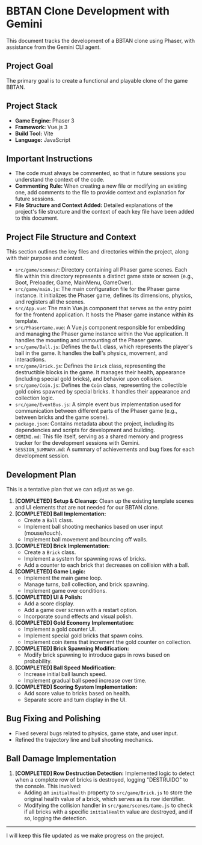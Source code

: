 # BBTAN Clone Development with Gemini

This document tracks the development of a BBTAN clone using Phaser, with assistance from the Gemini CLI agent.

## Project Goal

The primary goal is to create a functional and playable clone of the game BBTAN.

## Project Stack

*   **Game Engine:** Phaser 3
*   **Framework:** Vue.js 3
*   **Build Tool:** Vite
*   **Language:** JavaScript

## Important Instructions

*   The code must always be commented, so that in future sessions you understand the context of the code.
*   **Commenting Rule:** When creating a new file or modifying an existing one, add comments to the file to provide context and explanation for future sessions.
*   **File Structure and Context Added:** Detailed explanations of the project's file structure and the context of each key file have been added to this document.

## Project File Structure and Context

This section outlines the key files and directories within the project, along with their purpose and context.

*   `src/game/scenes/`: Directory containing all Phaser game scenes. Each file within this directory represents a distinct game state or screen (e.g., Boot, Preloader, Game, MainMenu, GameOver).
*   `src/game/main.js`: The main configuration file for the Phaser game instance. It initializes the Phaser game, defines its dimensions, physics, and registers all the scenes.
*   `src/App.vue`: The main Vue.js component that serves as the entry point for the frontend application. It hosts the Phaser game instance within its template.
*   `src/PhaserGame.vue`: A Vue.js component responsible for embedding and managing the Phaser game instance within the Vue application. It handles the mounting and unmounting of the Phaser game.
*   `src/game/Ball.js`: Defines the `Ball` class, which represents the player's ball in the game. It handles the ball's physics, movement, and interactions.
*   `src/game/Brick.js`: Defines the `Brick` class, representing the destructible blocks in the game. It manages their health, appearance (including special gold bricks), and behavior upon collision.
*   `src/game/Coin.js`: Defines the `Coin` class, representing the collectible gold coins spawned by special bricks. It handles their appearance and collection logic.
*   `src/game/EventBus.js`: A simple event bus implementation used for communication between different parts of the Phaser game (e.g., between bricks and the game scene).
*   `package.json`: Contains metadata about the project, including its dependencies and scripts for development and building.
*   `GEMINI.md`: This file itself, serving as a shared memory and progress tracker for the development sessions with Gemini.
*   `SESSION_SUMMARY.md`: A summary of achievements and bug fixes for each development session.

## Development Plan

This is a tentative plan that we can adjust as we go.

1.  **[COMPLETED] Setup & Cleanup:** Clean up the existing template scenes and UI elements that are not needed for our BBTAN clone.
2.  **[COMPLETED] Ball Implementation:**
    *   Create a `Ball` class.
    *   Implement ball shooting mechanics based on user input (mouse/touch).
    *   Implement ball movement and bouncing off walls.
3.  **[COMPLETED] Brick Implementation:**
    *   Create a `Brick` class.
    *   Implement a system for spawning rows of bricks.
    *   Add a counter to each brick that decreases on collision with a ball.
4.  **[COMPLETED] Game Logic:**
    *   Implement the main game loop.
    *   Manage turns, ball collection, and brick spawning.
    *   Implement game over conditions.
5.  **[COMPLETED] UI & Polish:**
    *   Add a score display.
    *   Add a game over screen with a restart option.
    *   Incorporate sound effects and visual polish.
6.  **[COMPLETED] Gold Economy Implementation:**
    *   Implement a gold counter UI.
    *   Implement special gold bricks that spawn coins.
    *   Implement coin items that increment the gold counter on collection.
7.  **[COMPLETED] Brick Spawning Modification:**
    *   Modify brick spawning to introduce gaps in rows based on probability.
8.  **[COMPLETED] Ball Speed Modification:**
    *   Increase initial ball launch speed.
    *   Implement gradual ball speed increase over time.
9.  **[COMPLETED] Scoring System Implementation:**
    *   Add score value to bricks based on health.
    *   Separate score and turn display in the UI.

## Bug Fixing and Polishing

*   Fixed several bugs related to physics, game state, and user input.
*   Refined the trajectory line and ball shooting mechanics.

## Ball Damage Implementation

1.  **[COMPLETED] Row Destruction Detection:** Implemented logic to detect when a complete row of bricks is destroyed, logging "DESTRUIDO" to the console. This involved:
    *   Adding an `initialHealth` property to `src/game/Brick.js` to store the original health value of a brick, which serves as its row identifier.
    *   Modifying the collision handler in `src/game/scenes/Game.js` to check if all bricks with a specific `initialHealth` value are destroyed, and if so, logging the detection.

---

I will keep this file updated as we make progress on the project.